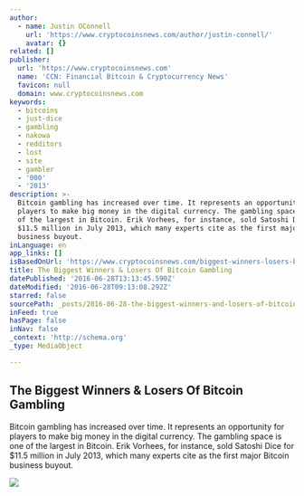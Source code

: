 ```yaml
---
author:
  - name: Justin OConnell
    url: 'https://www.cryptocoinsnews.com/author/justin-connell/'
    avatar: {}
related: []
publisher:
  url: 'https://www.cryptocoinsnews.com'
  name: 'CCN: Financial Bitcoin & Cryptocurrency News'
  favicon: null
  domain: www.cryptocoinsnews.com
keywords:
  - bitcoins
  - just-dice
  - gambling
  - nakowa
  - redditors
  - lost
  - site
  - gambler
  - '000'
  - '2013'
description: >-
  Bitcoin gambling has increased over time. It represents an opportunity for
  players to make big money in the digital currency. The gambling space is one
  of the largest in Bitcoin. Erik Vorhees, for instance, sold Satoshi Dice for
  $11.5 million in July 2013, which many experts cite as the first major Bitcoin
  business buyout.
inLanguage: en
app_links: []
isBasedOnUrl: 'https://www.cryptocoinsnews.com/biggest-winners-losers-bitcoin-gambling/'
title: The Biggest Winners & Losers Of Bitcoin Gambling
datePublished: '2016-06-28T13:13:45.590Z'
dateModified: '2016-06-28T09:13:08.292Z'
starred: false
sourcePath: _posts/2016-06-28-the-biggest-winners-and-losers-of-bitcoin-gambling.md
inFeed: true
hasPage: false
inNav: false
_context: 'http://schema.org'
_type: MediaObject

---
```

<article style=""><h1>The Biggest Winners &amp; Losers Of Bitcoin Gambling</h1><p>Bitcoin gambling has increased over time. It represents an opportunity for players to make big money in the digital currency. The gambling space is one of the largest in Bitcoin. Erik Vorhees, for instance, sold Satoshi Dice for $11.5 million in July 2013, which many experts cite as the first major Bitcoin business buyout.</p><img src="https://www.cryptocoinsnews.com/wp-content/uploads/2016/06/Winner-and-loser.jpg" /></article>